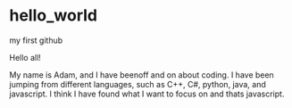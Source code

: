 # hello_world
my first github

Hello all! 

My name is Adam, and I have beenoff and on about coding. I have been jumping from 
different languages, such as C++, C#, python, java, and javascript.
I think I have found what I want to focus on and thats javascript.
